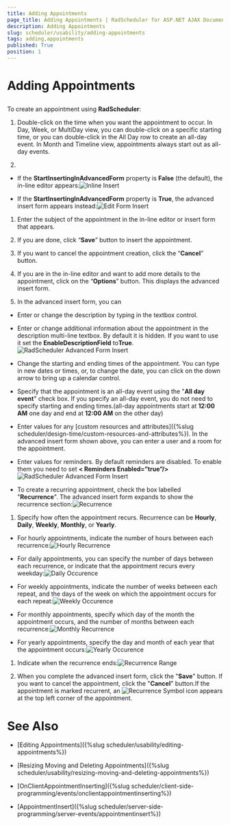 ```yaml
---
title: Adding Appointments
page_title: Adding Appointments | RadScheduler for ASP.NET AJAX Documentation
description: Adding Appointments
slug: scheduler/usability/adding-appointments
tags: adding,appointments
published: True
position: 1
---
```


# Adding Appointments



## 

To create an appointment using **RadScheduler**:

1. Double-click on the time when you want the appointment to occur. In Day, Week, or MultiDay view, you can double-click on a specific starting time, or you can double-click in the All Day row to create an all-day event. In Month and Timeline view, appointments always start out as all-day events.

1. 

* If the **StartInsertingInAdvancedForm** property is **False** (the default), the in-line editor appears:![Inline Insert](images/scheduler_inlineinsert.png)

* If the **StartInsertingInAdvancedForm** property is **True**, the advanced insert form appears instead:![Edit Form Insert](images/scheduler_editforminsert.png)

1. Enter the subject of the appointment in the in-line editor or insert form that appears.

1. If you are done, click “**Save**” button to insert the appointment.

1. If you want to cancel the appointment creation, click the “**Cancel**” button.

1. If you are in the in-line editor and want to add more details to the appointment, click on the “**Options**” button. This displays the advanced insert form.

1. In the advanced insert form, you can

* Enter or change the description by typing in the textbox control.

* Enter or change additional information about the appointment in the description multi-line textbox. By default it is hidden. If you want to use it set the **EnableDescriptionField** to**True**.![RadScheduler Advanced Form Insert](images/scheduler_advancedforminsert1.png)

* Change the starting and ending times of the appointment. You can type in new dates or times, or, to change the date, you can click on the down arrow to bring up a calendar control.

* Specify that the appointment is an all-day event using the "**All day event**" check box. If you specify an all-day event, you do not need to specify starting and ending times.(all-day appointments start at **12:00 AM** one day and end at **12:00 AM** on the other day)

* Enter values for any [custom resources and attributes]({%slug scheduler/design-time/custom-resources-and-attributes%}). In the advanced insert form shown above, you can enter a user and a room for the appointment.

* Enter values for reminders. By default reminders are disabled. To enable them you need to set **< Reminders Enabled=”true”/>**![RadScheduler Advanced Form Insert](images/scheduler_advancedforminsert2.png)

* To create a recurring appointment, check the box labelled "**Recurrence**". The advanced insert form expands to show the recurrence section:![Recurrence](images/scheduler_recurrence.png)

1. Specify how often the appointment recurs. Recurrence can be **Hourly**, **Daily**, **Weekly**, **Monthly**, or **Yearly**.

* For hourly appointments, indicate the number of hours between each recurrence:![Hourly Recurrence](images/scheduler_hourlyrecurrence.png)

* For daily appointments, you can specify the number of days between each recurrence, or indicate that the appointment recurs every weekday:![Daily Occurence](images/scheduler_dailyoccurrence.png)

* For weekly appointments, indicate the number of weeks between each repeat, and the days of the week on which the appointment occurs for each repeat:![Weekly Occurence](images/scheduler_weeklyoccurrence.png)

* For monthly appointments, specify which day of the month the appointment occurs, and the number of months between each recurrence:![Monthly Recurrence](images/scheduler_monthlyrecurrence.png)

* For yearly appointments, specify the day and month of each year that the appointment occurs:![Yearly Occurence](images/scheduler_yearlyoccurrence.png)

1. Indicate when the recurrence ends:![Recurrence Range](images/scheduler_recurrencerange.png)

1. When you complete the advanced insert form, click the "**Save**" button. If you want to cancel the appointment, click the "**Cancel**" button.If the appointment is marked recurrent, an ![Recurrence Symbol](images/scheduler_recurrencesymbol.png) icon appears at the top left corner of the appointment.

# See Also
 
 * [Editing Appointments]({%slug scheduler/usability/editing-appointments%})

 * [Resizing Moving and Deleting Appointments]({%slug scheduler/usability/resizing-moving-and-deleting-appointments%})

 * [OnClientAppointmentInserting]({%slug scheduler/client-side-programming/events/onclientappointmentinserting%})

 * [AppointmentInsert]({%slug scheduler/server-side-programming/server-events/appointmentinsert%})
